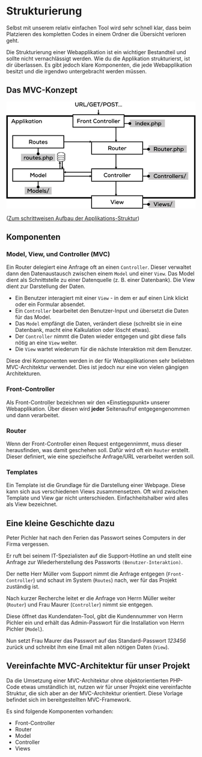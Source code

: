 # Strukturierung

Selbst mit unserem relativ einfachen Tool wird sehr schnell klar, dass beim Platzieren des kompletten Codes in einem Ordner die Übersicht verloren geht.

Die Strukturierung einer Webapplikation ist ein wichtiger Bestandteil und sollte nicht vernachlässigt werden. Wie du die Applikation strukturierst, ist dir überlassen. Es gibt jedoch klare Komponenten, die jede Webapplikation besitzt und die irgendwo untergebracht werden müssen.

## Das MVC-Konzept
![Szene 1](res/09.jpg)

([Zum schrittweisen Aufbau der Applikations-Struktur](res))

## Komponenten

### Model, View, und Controller (MVC)

Ein Router delegiert eine Anfrage oft an einen `Controller`. Dieser verwaltet dann den Datenaustausch zwischen einem `Model` und einer `View`. Das Model dient als Schnittstelle zu einer Datenquelle (z. B. einer Datenbank). Die View dient zur Darstellung der Daten.

* Ein Benutzer interagiert mit einer `View` - in dem er auf einen Link klickt oder ein Formular absendet.
* Ein `Controller` bearbeitet den Benutzer-Input und übersetzt die Daten für das Model.
* Das `Model` empfängt die Daten, verändert diese (schreibt sie in eine Datenbank, macht eine Kalkulation oder löscht etwas).
* Der `Controller` nimmt die Daten wieder entgegen und gibt diese falls nötig an eine `View` weiter.
* Die `View` wartet wiederum für die nächste Interaktion mit dem Benutzer.

Diese drei Komponenten werden in der für Webapplikationen sehr beliebten MVC-Architektur verwendet. Dies ist jedoch nur eine von vielen gängigen Architekturen.

### Front-Controller

Als Front-Controller bezeichnen wir den «Einstiegspunkt» unserer Webapplikation. Über diesen wird **jeder** Seitenaufruf entgegengenommen und dann verarbeitet.

### Router

Wenn der Front-Controller einen Request entgegennimmt, muss dieser herausfinden, was damit geschehen soll. Dafür wird oft ein `Router` erstellt. Dieser definiert, wie eine spezieifsche Anfrage/URL verarbeitet werden soll.

### Templates

Ein Template ist die Grundlage für die Darstellung einer Webpage. Diese kann sich aus verschiedenen Views zusammensetzen. Oft wird zwischen Template und View gar nicht unterschieden. Einfachheitshalber wird alles als View bezeichnet.

## Eine kleine Geschichte dazu

Peter Pichler hat nach den Ferien das Passwort seines Computers in der Firma vergessen. 

Er ruft bei seinem IT-Spezialisten auf die Support-Hotline an und stellt eine Anfrage zur Wiederherstellung des Passworts `(Benutzer-Interaktion)`. 

Der nette Herr Müller vom Support nimmt die Anfrage entgegen (`Front-Controller`) und schaut im System (`Routes`) nach, wer für das Projekt zuständig ist. 

Nach kurzer Recherche leitet er die Anfrage von Herrn Müller weiter (`Router`) und Frau Maurer (`Controller`) nimmt sie entgegen. 

Diese öffnet das Kundendaten-Tool, gibt die Kundennummer von Herrn Pichler ein und erhält das Admin-Passwort für die Installation von Herrn Pichler (`Model`).

Nun setzt Frau Maurer das Passwort auf das Standard-Passwort *123456* zurück und schreibt ihm eine Email mit allen nötigen Daten (`View`).

## Vereinfachte MVC-Architektur für unser Projekt

Da die Umsetzung einer MVC-Architektur ohne objektorientierten PHP-Code etwas umständlich ist, nutzen wir für unser Projekt eine vereinfachte Struktur, die sich aber an der MVC-Architektur orientiert. Diese Vorlage befindet sich im bereitgestellten MVC-Framework.

Es sind folgende Komponenten vorhanden:

* Front-Controller
* Router
* Model
* Controller
* Views
